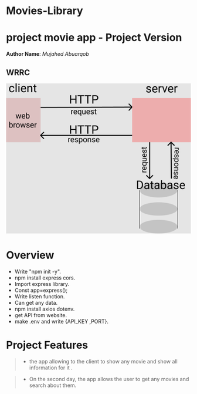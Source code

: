 # Movies-Library

# project movie app - Project Version

**Author Name**:  *Mujahed Abuarqob*

## WRRC

![WRRC](/wrrc.png)

# Overview

* Write "npm init -y".
* npm install express cors.
* Import express library.
* Const app=express();
* Write listen function.
* Can get any data. 
* npm install axios dotenv.
* get API from website.
* make .env and write {API_KEY ,PORT}.

# Project Features

> * the app allowing to the client to show any movie and show all information for it .


 > * On the second day, the app allows the user to get any movies and search about them. 


